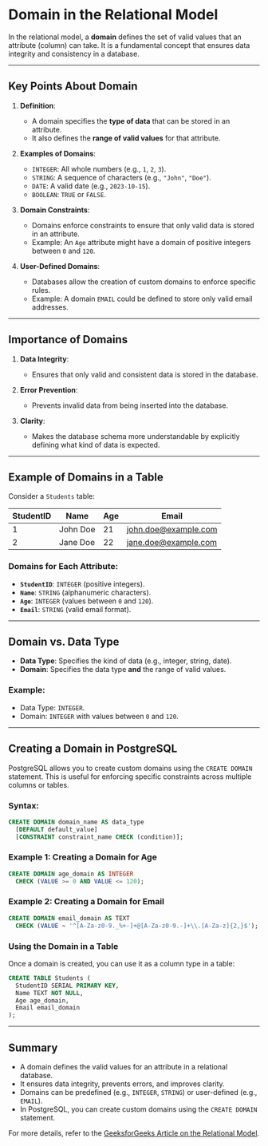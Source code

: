 # Domain in the Relational Model

In the relational model, a **domain** defines the set of valid values that an attribute (column) can take. It is a fundamental concept that ensures data integrity and consistency in a database.

---

## Key Points About Domain

1. **Definition**:

   - A domain specifies the **type of data** that can be stored in an attribute.
   - It also defines the **range of valid values** for that attribute.

2. **Examples of Domains**:

   - `INTEGER`: All whole numbers (e.g., `1`, `2`, `3`).
   - `STRING`: A sequence of characters (e.g., `"John"`, `"Doe"`).
   - `DATE`: A valid date (e.g., `2023-10-15`).
   - `BOOLEAN`: `TRUE` or `FALSE`.

3. **Domain Constraints**:

   - Domains enforce constraints to ensure that only valid data is stored in an attribute.
   - Example: An `Age` attribute might have a domain of positive integers between `0` and `120`.

4. **User-Defined Domains**:
   - Databases allow the creation of custom domains to enforce specific rules.
   - Example: A domain `EMAIL` could be defined to store only valid email addresses.

---

## Importance of Domains

1. **Data Integrity**:

   - Ensures that only valid and consistent data is stored in the database.

2. **Error Prevention**:

   - Prevents invalid data from being inserted into the database.

3. **Clarity**:
   - Makes the database schema more understandable by explicitly defining what kind of data is expected.

---

## Example of Domains in a Table

Consider a `Students` table:

| StudentID | Name     | Age | Email                |
| --------- | -------- | --- | -------------------- |
| 1         | John Doe | 21  | john.doe@example.com |
| 2         | Jane Doe | 22  | jane.doe@example.com |

### Domains for Each Attribute:

- **`StudentID`**: `INTEGER` (positive integers).
- **`Name`**: `STRING` (alphanumeric characters).
- **`Age`**: `INTEGER` (values between `0` and `120`).
- **`Email`**: `STRING` (valid email format).

---

## Domain vs. Data Type

- **Data Type**: Specifies the kind of data (e.g., integer, string, date).
- **Domain**: Specifies the data type **and** the range of valid values.

### Example:

- Data Type: `INTEGER`.
- Domain: `INTEGER` with values between `0` and `120`.

---

## Creating a Domain in PostgreSQL

PostgreSQL allows you to create custom domains using the `CREATE DOMAIN` statement. This is useful for enforcing specific constraints across multiple columns or tables.

### Syntax:

```sql
CREATE DOMAIN domain_name AS data_type
  [DEFAULT default_value]
  [CONSTRAINT constraint_name CHECK (condition)];
```

### Example 1: Creating a Domain for Age

```sql
CREATE DOMAIN age_domain AS INTEGER
  CHECK (VALUE >= 0 AND VALUE <= 120);
```

### Example 2: Creating a Domain for Email

```sql
CREATE DOMAIN email_domain AS TEXT
  CHECK (VALUE ~ '^[A-Za-z0-9._%+-]+@[A-Za-z0-9.-]+\\.[A-Za-z]{2,}$');
```

### Using the Domain in a Table

Once a domain is created, you can use it as a column type in a table:

```sql
CREATE TABLE Students (
  StudentID SERIAL PRIMARY KEY,
  Name TEXT NOT NULL,
  Age age_domain,
  Email email_domain
);
```

---

## Summary

- A domain defines the valid values for an attribute in a relational database.
- It ensures data integrity, prevents errors, and improves clarity.
- Domains can be predefined (e.g., `INTEGER`, `STRING`) or user-defined (e.g., `EMAIL`).
- In PostgreSQL, you can create custom domains using the `CREATE DOMAIN` statement.

For more details, refer to the [GeeksforGeeks Article on the Relational Model](https://www.geeksforgeeks.org/relational-model-in-dbms/).
